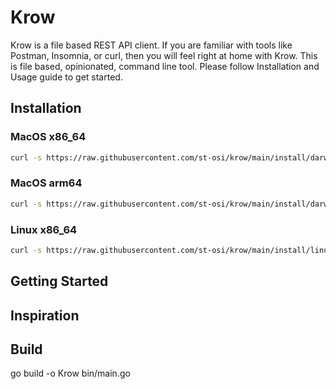 # Krow

Krow is a file based REST API client. If you are familiar with tools like Postman, Insomnia, or curl, then you will feel right at home with Krow. This is file based, opinionated, command line tool. Please follow Installation and Usage guide to get started.

## Installation

### MacOS x86_64

```bash
curl -s https://raw.githubusercontent.com/st-osi/krow/main/install/darwin-amd64.sh | bash
```

### MacOS arm64

```bash
curl -s https://raw.githubusercontent.com/st-osi/krow/main/install/darwin-arm64.sh | bash
```

### Linux x86_64

```bash
curl -s https://raw.githubusercontent.com/st-osi/krow/main/install/linux-amd64.sh | bash
```

## Getting Started

## Inspiration

## Build

go build -o Krow bin/main.go
